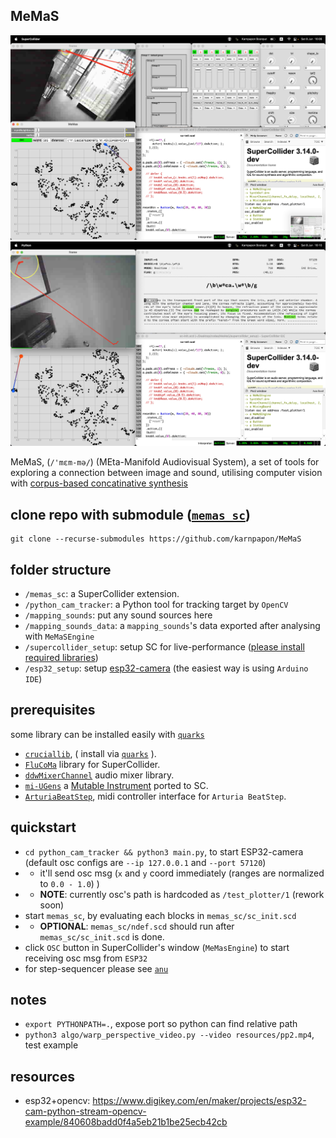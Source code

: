 ## MeMaS 

<img src="./imgs/ss1.png"/>
<img src="./imgs/ss2.png"/>

MeMaS, (`/'mɛm-mə/`) (MEta-Manifold Audiovisual System), a set of tools for exploring a connection between image and sound, utilising computer vision with [ corpus-based concatinative synthesis ](https://ieeexplore.ieee.org/document/4117932)


## clone repo with submodule ([`memas_sc`](https://github.com/karnpapon/memas_sc))
```
git clone --recurse-submodules https://github.com/karnpapon/MeMaS
```

## folder structure
- `/memas_sc`: a SuperCollider extension.
- `/python_cam_tracker`: a Python tool for tracking target by `OpenCV`
- `/mapping_sounds`: put any sound sources here
- `/mapping_sounds_data`: a `mapping_sounds`'s data exported after analysing with `MeMaSEngine`
- `/supercollider_setup`: setup SC for live-performance  ([please install required libraries](#prerequisites))
- `/esp32_setup`: setup [esp32-camera](https://th.cytron.io/c-camera-image-sensor/p-esp32-cam-wireless-iot-vision-development-board) (the easiest way is using `Arduino IDE`)

## prerequisites
some library can be installed easily with [`quarks`](https://doc.sccode.org/Guides/UsingQuarks.html)
- [`cruciallib`](https://github.com/supercollider-quarks/cruciallib), ( install via [`quarks`](https://doc.sccode.org/Guides/UsingQuarks.html) ).
- [`FluCoMa`](https://github.com/flucoma/flucoma-sc/releases/tag/1.0.7) library for SuperCollider.
- [`ddwMixerChannel`](https://github.com/jamshark70/ddwMixerChannel) audio mixer library.
- [`mi-UGens`](https://github.com/v7b1/mi-UGens/releases/tag/v0.0.6) a [Mutable Instrument](https://modulargrid.net/e/vendors/view/160) ported to SC.
- [`ArturiaBeatStep`](https://github.com/davidgranstrom/ArturiaBeatStep), midi controller interface for `Arturia BeatStep`.

## quickstart
- `cd python_cam_tracker && python3 main.py`, to start ESP32-camera (default osc configs are `--ip 127.0.0.1` and `--port 57120`) 
- - it'll send osc msg (`x` and `y` coord immediately (ranges are normalized to `0.0 - 1.0`) )
- - **NOTE**: currently osc's path is hardcoded as `/test_plotter/1` (rework soon)
- start `memas_sc`, by evaluating each blocks in `memas_sc/sc_init.scd` 
- - **OPTIONAL**: `memas_sc/ndef.scd` should run after `memas_sc/sc_init.scd` is done.
- click `OSC` button in SuperCollider's window (`MeMasEngine`) to start receiving osc msg from `ESP32`
- for step-sequencer please see [`anu`](https://github.com/karnpapon/anu)

## notes
- `export PYTHONPATH=.`, expose port so python can find relative path   
- `python3 algo/warp_perspective_video.py --video resources/pp2.mp4`, test example

## resources
- esp32+opencv: https://www.digikey.com/en/maker/projects/esp32-cam-python-stream-opencv-example/840608badd0f4a5eb21b1be25ecb42cb
